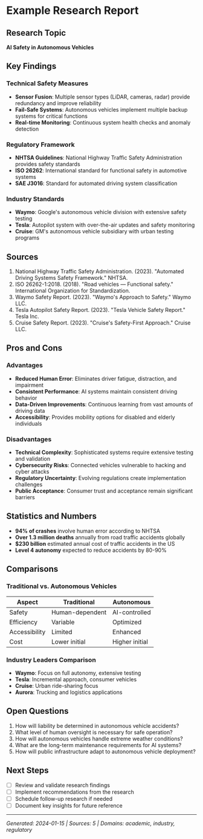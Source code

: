 # Example Research Report

## Research Topic
**AI Safety in Autonomous Vehicles**

## Key Findings

### Technical Safety Measures
- **Sensor Fusion**: Multiple sensor types (LiDAR, cameras, radar) provide redundancy and improve reliability
- **Fail-Safe Systems**: Autonomous vehicles implement multiple backup systems for critical functions
- **Real-time Monitoring**: Continuous system health checks and anomaly detection

### Regulatory Framework
- **NHTSA Guidelines**: National Highway Traffic Safety Administration provides safety standards
- **ISO 26262**: International standard for functional safety in automotive systems
- **SAE J3016**: Standard for automated driving system classification

### Industry Standards
- **Waymo**: Google's autonomous vehicle division with extensive safety testing
- **Tesla**: Autopilot system with over-the-air updates and safety monitoring
- **Cruise**: GM's autonomous vehicle subsidiary with urban testing programs

## Sources
1. National Highway Traffic Safety Administration. (2023). "Automated Driving Systems Safety Framework." NHTSA.
2. ISO 26262-1:2018. (2018). "Road vehicles — Functional safety." International Organization for Standardization.
3. Waymo Safety Report. (2023). "Waymo's Approach to Safety." Waymo LLC.
4. Tesla Autopilot Safety Report. (2023). "Tesla Vehicle Safety Report." Tesla Inc.
5. Cruise Safety Report. (2023). "Cruise's Safety-First Approach." Cruise LLC.

## Pros and Cons

### Advantages
- **Reduced Human Error**: Eliminates driver fatigue, distraction, and impairment
- **Consistent Performance**: AI systems maintain consistent driving behavior
- **Data-Driven Improvements**: Continuous learning from vast amounts of driving data
- **Accessibility**: Provides mobility options for disabled and elderly individuals

### Disadvantages
- **Technical Complexity**: Sophisticated systems require extensive testing and validation
- **Cybersecurity Risks**: Connected vehicles vulnerable to hacking and cyber attacks
- **Regulatory Uncertainty**: Evolving regulations create implementation challenges
- **Public Acceptance**: Consumer trust and acceptance remain significant barriers

## Statistics and Numbers
- **94% of crashes** involve human error according to NHTSA
- **Over 1.3 million deaths** annually from road traffic accidents globally
- **$230 billion** estimated annual cost of traffic accidents in the US
- **Level 4 autonomy** expected to reduce accidents by 80-90%

## Comparisons

### Traditional vs. Autonomous Vehicles
| Aspect | Traditional | Autonomous |
|--------|-------------|------------|
| Safety | Human-dependent | AI-controlled |
| Efficiency | Variable | Optimized |
| Accessibility | Limited | Enhanced |
| Cost | Lower initial | Higher initial |

### Industry Leaders Comparison
- **Waymo**: Focus on full autonomy, extensive testing
- **Tesla**: Incremental approach, consumer vehicles
- **Cruise**: Urban ride-sharing focus
- **Aurora**: Trucking and logistics applications

## Open Questions
1. How will liability be determined in autonomous vehicle accidents?
2. What level of human oversight is necessary for safe operation?
3. How will autonomous vehicles handle extreme weather conditions?
4. What are the long-term maintenance requirements for AI systems?
5. How will public infrastructure adapt to autonomous vehicle deployment?

## Next Steps
- [ ] Review and validate research findings
- [ ] Implement recommendations from the research
- [ ] Schedule follow-up research if needed
- [ ] Document key insights for future reference

---
*Generated: 2024-01-15 | Sources: 5 | Domains: academic, industry, regulatory*
